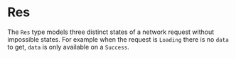 # Res

The `Res` type models three distinct states of a network request without impossible states. For example when the request is `Loading` there is no `data` to get, `data` is only available on a `Success`.